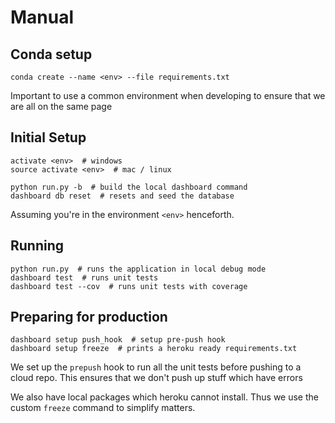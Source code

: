 # Manual

## Conda setup

```
conda create --name <env> --file requirements.txt
```

Important to use a common environment when developing to ensure that we are all on the same page

## Initial Setup
```
activate <env>  # windows
source activate <env>  # mac / linux

python run.py -b  # build the local dashboard command
dashboard db reset  # resets and seed the database
```

Assuming you're in the environment `<env>` henceforth.

## Running
```
python run.py  # runs the application in local debug mode
dashboard test  # runs unit tests
dashboard test --cov  # runs unit tests with coverage
```

## Preparing for production
```
dashboard setup push_hook  # setup pre-push hook
dashboard setup freeze  # prints a heroku ready requirements.txt
```

We set up the `prepush` hook to run all the unit tests before pushing to a cloud repo. This ensures that we don't push up stuff which have errors

We also have local packages which heroku cannot install. Thus we use the custom `freeze` command to simplify matters.